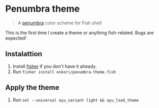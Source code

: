 # Penumbra theme
> A [penumbra](https://github.com/nealmckee/penumbra) color scheme for Fish shell

This is the first time I create a theme or anything fish-related. Bugs are expected!

## Instalattion
1. Install [fisher](https://github.com/jorgebucaran/fisher) if you don't have it already.
2. Run `fisher install eskori/penumbra-theme.fish`

## Apply the theme
1. Run `set --universal ayu_variant light && ayu_load_theme`
